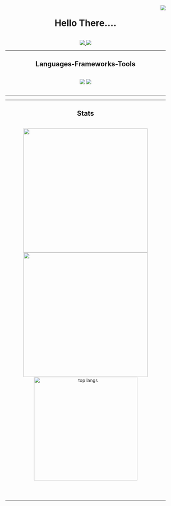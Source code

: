 
<img align="right" src="https://visitor-badge.laobi.icu/badge?page_id=deepakpremodnair.deepakpremodnair" />
<div align="center">
	<h1>Hello There....</h1>
</div>
<br/>
 
<div align="center"> 
  <a href="https://www.linkedin.com/in/deepak-p-nair/" target="_blank">
    <img src="https://img.shields.io/badge/LinkedIn-0077B5?style=for-the-badge&logo=linkedin&logoColor=white" target="_blank" />
  </a>
  <a href="https://www.instagram.com/deepakpremodnair/" target="_blank">
     <img src="https://img.shields.io/badge/Portfolio-FF5722?style=for-the-badge&logo=todoist&logoColor=white" target="_blank" /> <!-- sqlite, safari, google-chrome are other good icon options -->
  </a>
</div>

 <hr/>
 
<h2 align="center"> Languages-Frameworks-Tools</h2>
<br/>
<div align="center">
    <img src="https://skillicons.dev/icons?i=react,cpp,html,css,vscode,github,tailwind,git,linux," />
    <img src="https://skillicons.dev/icons?i=nodejs,python,javascript,typescript,express,firebase,mongodb,c,java,nextjs,mysql" /><br>
</div>

<br/>
<hr/>


<hr/>

<h2 align="center"> Stats </h2>
<br>
<div align=center>
  <img width=390 src="https://github-readme-streak-stats.vercel.app/?user=deepakpremodnair&theme=react&border_radius=10"/>
  <img width=390 src="https://github-readme-stats-salesp07.vercel.app/api?username=deepakpremodnair&count_private=true&show_icons=true&theme=react&rank_icon=github&border_radius=10" />
  <br/>
  <img width=325 align="center" src="https://github-readme-stats.vercel.app/api/top-langs/?username=deepakpremodnair&hide=HTML&langs_count=8&layout=compact&theme=react&border_radius=10&size_weight=0.5&count_weight=0.5&exclude_repo=github-readme-stats" alt="top langs" />
</div>

<br/><br/>
<hr/>

<br/>
